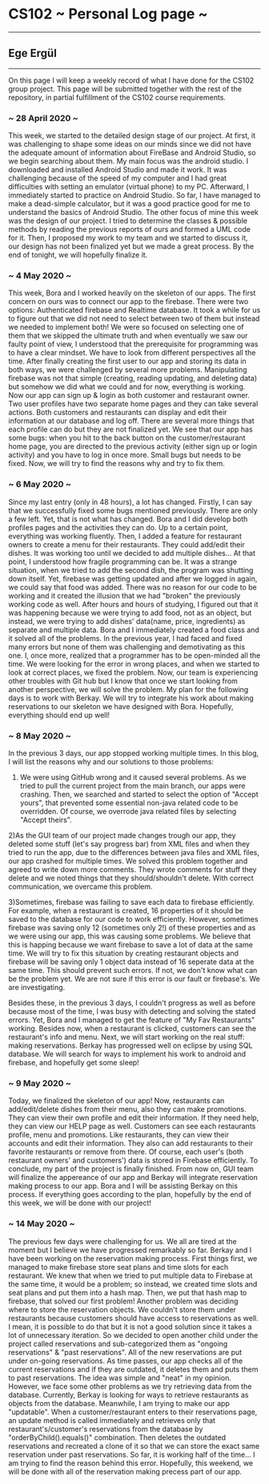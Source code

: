 # CS102 ~ Personal Log page ~
****
## Ege Ergül
****

On this page I will keep a weekly record of what I have done for the CS102 group project. This page will be submitted together with the rest of the repository, in partial fulfillment of the CS102 course requirements.

### ~ 28 April 2020 ~
This week, we started to the detailed design stage of our project. At first, it was challenging to shape some ideas on our minds since we did not have the adequate amount of information about FireBase and Android Studio, so we begin searching about them. My main focus was the android studio. I downloaded and installed Android Studio and made it work. It was challenging because of the speed of my computer and I had great difficulties with setting an emulator (virtual phone) to my PC. Afterward, I immediately started to practice on Android Studio. So far, I have managed to make a dead-simple calculator, but it was a good practice good for me to understand the basics of Android Studio. The other focus of mine this week was the design of our project. I tried to determine the classes &  possible methods by reading the previous reports of ours and formed a UML code for it. Then, I proposed my work to my team and we started to discuss it, our design has not been finalized yet but we made a great process. By the end of tonight, we will hopefully finalize it.

### ~ 4 May 2020 ~
This week, Bora and I worked heavily on the skeleton of our apps. The first concern on ours was to connect our app to the firebase. There were two options: Authenticated firebase and Realtime database. It took a while for us to figure out that we did not need to select between two of them but instead we needed to implement both! We were so focused on selecting one of them that we skipped the ultimate truth and when eventually we saw our faulty point of view, I understood that the prerequisite for programming was to have a clear mindset. We have to look from different perspectives all the time. After finally creating the first user to our app and storing its data in both ways, we were challenged by several more problems. Manipulating firebase was not that simple (creating, reading updating, and deleting data) but somehow we did what we could and for now, everything is working. Now our app can sign up & login as both customer and restaurant owner. Two user profiles have two separate home pages and they can take several actions. Both customers and restaurants can display and edit their information at our database and log off. There are several more things that each profile can do but they are not finalized yet. We see that our app has some bugs: when you hit to the back button on the customer/restaurant home page, you are directed to the previous activity (either sign up or login activity) and you have to log in once more. Small bugs but needs to be fixed. Now, we will try to find the reasons why and try to fix them.

### ~ 6 May 2020 ~
Since my last entry (only in 48 hours), a lot has changed. Firstly, I can say that we successfully fixed some bugs mentioned previously. There are only a few left. Yet, that is not what has changed. Bora and I did develop both profiles pages and the activities they can do. Up to a certain point, everything was working fluently. Then, I added a feature for restaurant owners to create a menu for their restaurants. They could add/edit their dishes. It was working too until we decided to add multiple dishes... At that point, I understood how fragile programming can be. It was a strange situation, when we tried to add the second dish, the program was shutting down itself. Yet, firebase was getting updated and after we logged in again, we could say that food was added. There was no reason for our code to be working and it created the illusion that we had "broken" the previously working code as well. After hours and hours of studying, I figured out that it was happening because we were trying to add food, not as an object, but instead, we were trying to add dishes' data(name, price, ingredients) as separate and multiple data. Bora and I immediately created a food class and it solved all of the problems. In the previous year, I had faced and fixed many errors but none of them was challenging and demotivating as this one. I, once more, realized that a programmer has to be open-minded all the time. We were looking for the error in wrong places, and when we started to look at correct places, we fixed the problem. Now, our team is experiencing other troubles with Git hub but I know that once we start looking from another perspective, we will solve the problem. My plan for the following days is to work with Berkay. We will try to integrate his work about making reservations to our skeleton we have designed with Bora. Hopefully, everything should end up well!

### ~ 8 May 2020 ~
In the previous 3 days, our app stopped working multiple times. In this blog, I will list the reasons why and our solutions to those problems:

1) We were using GitHub wrong and it caused several problems. As we tried to pull the current project from the main branch, our apps were crashing. Then, we searched and started to select the option of "Accept yours", that prevented some essential non-java related code to be overridden. Of course, we overrode java related files by selecting "Accept theirs".

2)As the GUI team of our project made changes trough our app, they deleted some stuff (let's say progress bar) from XML files and when they tried to run the app, due to the differences between java files and XML files, our app crashed for multiple times. We solved this problem together and agreed to write down more comments. They wrote comments for stuff they delete and we noted things that they should/shouldn't delete. With correct communication, we overcame this problem.

3)Sometimes, firebase was failing to save each data to firebase efficiently. For example, when a restaurant is created, 16 properties of it should be saved to the database for our code to work efficiently. However, sometimes firebase was saving only 12 (sometimes only 2!) of these properties and as we were using our app, this was causing some problems. We believe that this is happing because we want firebase to save a lot of data at the same time. We will try to fix this situation by creating restaurant objects and firebase will be saving only 1 object data instead of 16 seperate data at the same time. This should prevent such errors. If not, we don't know what can be the problem yet. We are not sure if this error is our fault or firebase's. We are investigating.

Besides these, in the previous 3 days, I couldn't progress as well as before because most of the time, I was busy with detecting and solving the stated errors. Yet, Bora and I managed to get the feature of "My Fav Restaurants" working. Besides now, when a restaurant is clicked, customers can see the restaurant's info and menu. Next, we will start working on the real stuff: making reservations. Berkay has progressed well on eclipse by using SQL database. We will search for ways to implement his work to android and firebase, and hopefully get some sleep!

### ~ 9 May 2020 ~
Today, we finalized the skeleton of our app! Now, restaurants can add/edit/delete dishes from their menu, also they can make promotions. They can view their own profile and edit their information. If they need help, they can view our HELP page as well. Customers can see each restaurants profile, menu and promotions. Like restaurants, they can view their accounts and edit their information. They also can add restaurants to their favorite restaurants or remove from there. Of course, each user's (both restaurant owners' and customers') data is stored in Firebase efficiently. To conclude, my part of the project is finally finished. From now on, GUI team will finalize the appereance of our app and Berkay will integrate reservation making process to our app. Bora and I will be assisting Berkay on this process. If everything goes according to the plan, hopefully by the end of this week, we will be done with our project!

### ~ 14 May 2020 ~
The previous few days were challenging for us. We all are tired at the moment but I believe we have progressed remarkably so far. Berkay and I have been working on the reservation making process. First things first, we managed to make firebase store seat plans and time slots for each restaurant. We knew that when we tried to put multiple data to Firebase at the same time, it would be a problem; so instead, we created time slots and seat plans and put them into a hash map. Then, we put that hash map to firebase, that solved our first problem! Another problem was deciding where to store the reservation objects. We couldn't store them under restaurants because customers should have access to reservations as well. I mean, it is possible to do that but it is not a good solution since it takes a lot of unnecessary iteration. So we decided to open another child under the project called reservations and sub-categorized them as "ongoing reservations" & "past reservations". All of the new reservations are put under on-going reservations. As time passes, our app checks all of the current reservations and if they are outdated, it deletes them and puts them to past reservations. The idea was simple and "neat" in my opinion. However, we face some other problems as we try retrieving data from the database. Currently, Berkay is looking for ways to retrieve restaurants as objects from the database. Meanwhile, I am trying to make our app "updatable". When a customer/restaurant enters to their reservations page, an update method is called immediately and retrieves only that restaurant's/customer's reservations from the database by "orderByChild().equals()" combination. Then deletes the outdated reservations and recreated a clone of it so that we can store the exact same reservation under past reservations. So far, it is working half of the time... I am trying to find the reason behind this error. Hopefully, this weekend, we will be done with all of the reservation making precess part of our app.  


